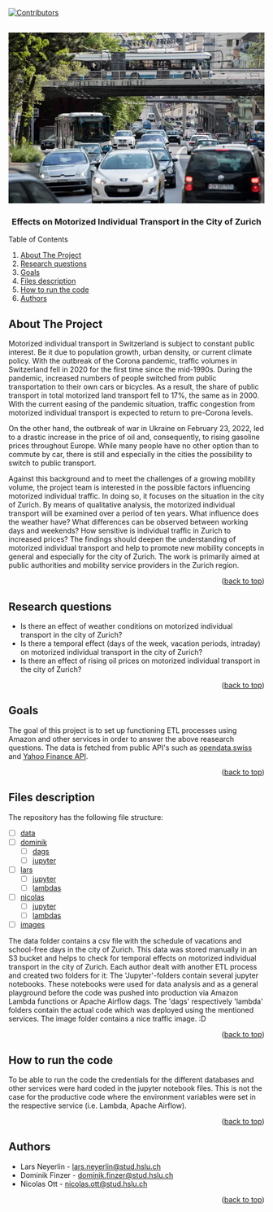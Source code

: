 <div id="top"></div>
<!--
*** Thanks for checking out the readme-file! ;)
-->



<!-- PROJECT SHIELDS -->
[![Contributors][contributors-shield]][contributors-url]



<!-- PROJECT LOGO -->
<br />
<div align="center">
  <a href="https://github.com/nicolas-ott/dwl">
    <img src="images/Bild1.png">
  </a>
<h3 align="center">Effects on Motorized Individual Transport in the City of Zurich</h3>
</div>



<!-- TABLE OF CONTENTS -->
  <summary>Table of Contents</summary>
  <ol>
    <li>
      <a href="#about-the-project">About The Project</a>
    </li>
    <li>
      <a href="#research-questions">Research questions</a>
    </li>
        <li>
      <a href="#goals">Goals</a>
    </li>
        <li>
      <a href="#files-description">Files description</a>
    </li>
        <li>
      <a href="#how-to-run-the-code">How to run the code</a>
    </li>
        <li>
      <a href="#authors">Authors</a>
    </li>
  </ol>



<!-- ABOUT THE PROJECT -->
## About The Project

Motorized individual transport in Switzerland is subject to constant public interest. Be it due to population growth, urban density, or current climate policy. With the outbreak of the Corona pandemic, traffic volumes in Switzerland fell in 2020 for the first time since the mid-1990s. During the pandemic, increased numbers of people switched from public transportation to their own cars or bicycles. As a result, the share of public transport in total motorized land transport fell to 17%, the same as in 2000. With the current easing of the pandemic situation, traffic congestion from motorized individual transport is expected to return to pre-Corona levels.

On the other hand, the outbreak of war in Ukraine on February 23, 2022, led to a drastic increase in the price of oil and, consequently, to rising gasoline prices throughout Europe. While many people have no other option than to commute by car, there is still and especially in the cities the possibility to switch to public transport.

Against this background and to meet the challenges of a growing mobility volume, the project team is interested in the possible factors influencing motorized individual traffic. In doing so, it focuses on the situation in the city of Zurich. By means of qualitative analysis, the motorized individual transport will be examined over a period of ten years. What influence does the weather have? What differences can be observed between working days and weekends? How sensitive is individual traffic in Zurich to increased prices? The findings should deepen the understanding of motorized individual transport and help to promote new mobility concepts in general and especially for the city of Zurich. The work is primarily aimed at public authorities and mobility service providers in the Zurich region.

<p align="right">(<a href="#top">back to top</a>)</p>



<!-- RESEARCH QUESTIONS -->
## Research questions

* Is there an effect of weather conditions on motorized individual transport in the city of Zurich?
* Is there a temporal effect (days of the week, vacation periods, intraday) on motorized individual transport in the city of Zurich?
* Is there an effect of rising oil prices on motorized individual transport in the city of Zurich?

<p align="right">(<a href="#top">back to top</a>)</p>



<!-- GOALS -->
## Goals

The goal of this project is to set up functioning ETL processes using Amazon and other services in order to answer the above reasearch questions. The data is fetched from public API's such as [opendata.swiss](https://opendata.swiss/de/dataset/daten-der-verkehrszahlung-stundenwerte-seit-2012) and [Yahoo Finance API](https://www.yahoofinanceapi.com/).

<p align="right">(<a href="#top">back to top</a>)</p>



<!-- FILES DESCRIPTION -->
## Files description

The repository has the following file structure:

- [ ] [data](https://github.com/nicolas-ott/dwl/tree/main/data)
- [ ] [dominik](https://github.com/nicolas-ott/dwl/tree/main/dominik)
    - [ ] [dags](https://github.com/nicolas-ott/dwl/tree/main/dominik/dags)
    - [ ] [jupyter](https://github.com/nicolas-ott/dwl/tree/main/dominik/Jupyter)
- [ ] [lars](https://github.com/nicolas-ott/dwl/tree/main/lars)
    - [ ] [jupyter](https://github.com/nicolas-ott/dwl/tree/main/lars/Jupyter)
    - [ ] [lambdas](https://github.com/nicolas-ott/dwl/tree/main/lars/Lambdas)
- [ ] [nicolas](https://github.com/nicolas-ott/dwl/tree/main/nicolas)
    - [ ] [jupyter](https://github.com/nicolas-ott/dwl/tree/main/nicolas/Jupyter)
    - [ ] [lambdas](https://github.com/nicolas-ott/dwl/tree/main/nicolas/Lambdas)
- [ ] [images](https://github.com/nicolas-ott/dwl/tree/main/images)

The data folder contains a csv file with the schedule of vacations and school-free days in the city of Zurich. This data was stored manually in an S3 bucket and helps to check for temporal effects on motorized individual transport in the city of Zurich. Each author dealt with another ETL process and created two folders for it: The 'Jupyter'-folders contain several jupyter notebooks. These notebooks were used for data analysis and as a general playground before the code was pushed into production via Amazon Lambda functions or Apache Airflow dags. The 'dags' respectively 'lambda' folders contain the actual code which was deployed using the mentioned services. The image folder contains a nice traffic image. :D

<p align="right">(<a href="#top">back to top</a>)</p>



<!-- HOW TO RUN THE CODE -->
## How to run the code

To be able to run the code the credentials for the different databases and other services were hard coded in the jupyter notebook files. This is not the case for the productive code where the environment variables were set in the respective service (i.e. Lambda, Apache Airflow).


<p align="right">(<a href="#top">back to top</a>)</p>


<!-- AUTHORS -->
## Authors

* Lars Neyerlin - lars.neyerlin@stud.hslu.ch
* Dominik Finzer - dominik.finzer@stud.hslu.ch
* Nicolas Ott - nicolas.ott@stud.hslu.ch

<p align="right">(<a href="#top">back to top</a>)</p>


<!-- MARKDOWN LINKS & IMAGES -->
<!-- https://www.markdownguide.org/basic-syntax/#reference-style-links -->
[contributors-shield]: https://img.shields.io/github/contributors/nicolas-ott/dwl.svg?style=for-the-badge
[contributors-shield]: https://img.shields.io/github/contributors/nicolas-ott/dwl.svg?style=for-the-badge
[contributors-url]: https://github.com/nicolas-ott/dwl/graphs/contributors
